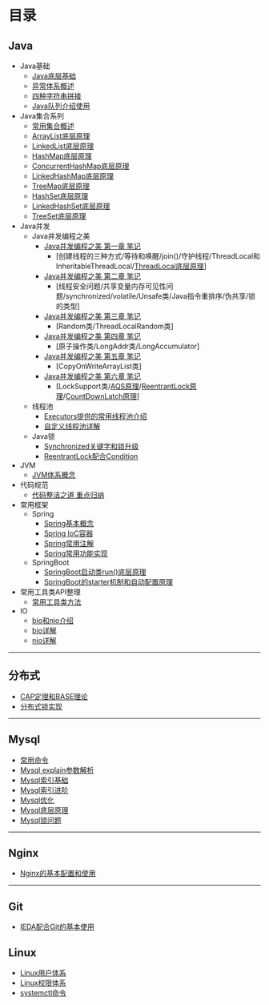 # 目录


## Java
  - Java基础
    * [Java底层基础](file/java_base/java_base.md)
	* [异常体系概述](file/java_base/exception.md)
	* [四种字符串拼接](file/java_base/string_append_performance.md)
	* [Java队列介绍使用](file/java_base/queue.md)
  - Java集合系列
    * [常用集合概述](file/java_base/collections.md)
    * [ArrayList底层原理](file/java_plus/collections/arraylist.md)
	* [LinkedList底层原理](file/java_plus/collections/linkedlist.md)
	* [HashMap底层原理](file/java_plus/collections/hashmap.md)
	* [ConcurrentHashMap底层原理](file/java_plus/collections/concurrenthashmap.md)
	* [LinkedHashMap底层原理](file/java_plus/collections/linkedhashmap.md)
	* [TreeMap底层原理](file/java_plus/collections/treemap.md)
	* [HashSet底层原理](file/java_plus/collections/hashset.md)
	* [LinkedHashSet底层原理](file/java_plus/collections/linkedhashset.md)
	* [TreeSet底层原理](file/java_plus/collections/treeset.md)
  - Java并发
    - Java并发编程之美
      * [Java并发编程之美 第一章 笔记](file/java_thread1/unit1.md)
	    - [创建线程的三种方式/等待和唤醒/join()/守护线程/ThreadLocal和InheritableThreadLocal/[ThreadLocal底层原理](file/java_thread1/ThreadLocal.md)]
	  * [Java并发编程之美 第二章 笔记](file/java_thread1/unit2.md)
	    - [线程安全问题/共享变量内存可见性问题/synchronized/volatile/Unsafe类/Java指令重排序/伪共享/锁的类型]
	  * [Java并发编程之美 第三章 笔记](file/java_thread1/unit3.md)
	    - [Random类/ThreadLocalRandom类]
	  * [Java并发编程之美 第四章 笔记](file/java_thread1/unit4.md)
	    - [原子操作类/LongAddr类/LongAccumulator]
	  * [Java并发编程之美 第五章 笔记](file/java_thread1/unit5.md)
	    - [CopyOnWriteArrayList类]
	  * [Java并发编程之美 第六章 笔记](file/java_thread1/unit6.md)
	    - [LockSupport类/[AQS原理](file/java_thread1/AQS.md)/[ReentrantLock原理](file/java_thread1/ReentrantLock.md)/[CountDownLatch原理](file/java_thread1/CountDownLatch.md)]
	- 线程池
	  - [Executors提供的常用线程池介绍](file/java_thread1/ThreadPool_base.md)
	  - [自定义线程池详解](file/java_thread1/ThreadPoolExecutor.md)
	- Java锁
	  - [Synchronized关键字和锁升级](file/java_thread1/synchronized.md)
	  - [ReentrantLock配合Condition](file/java_thread1/ReentrantLock2.md)
  - JVM
    * [JVM体系概念](file/java_plus/JVM.md)
  - 代码规范
    * [代码整洁之道 重点归纳](file/java_clean/clean.md)
  - 常用框架
    - Spring
	  * [Spring基本概念](file/spring/spring2.md)
      * [Spring IoC容器](file/spring/spring1.md)
	  * [Spring常用注解](file/spring/spring3.md)
	  * [Spring常用功能实现](file/spring/spring4.md)
	- SpringBoot
	  * [SpringBoot启动类run()底层原理](file/spring/springboot1.md)
	  * [SpringBoot的starter机制和自动配置原理](file/spring/springboot2.md)
  - 常用工具类API整理
    * [常用工具类方法](file/utils/utils.md)
  - IO
    - [bio和nio介绍](file/io/io.md)
	- [bio详解](file/io/bio.md)
	- [nio详解](file/io/nio.md)
---

## 分布式
- [CAP定理和BASE理论](file/distributed/cap.md)
- [分布式锁实现](file/distributed/distributed_lock.md)

---

## Mysql
- [常用命令](file/mysql/mysql_usual_command.md)
- [Mysql explain参数解析](file/mysql/mysql_explain.md)
- [Mysql索引基础](file/mysql/mysql_index1.md)
- [Mysql索引进阶](file/mysql/mysql_index2.md)
- [Mysql优化](file/mysql/mysql_optimize.md)
- [Mysql底层原理](file/mysql/mysql_tree.md)
- [Mysql锁问题](file/mysql/mysql_lock.md)
---

## Nginx
- [Nginx的基本配置和使用](file/mysql/mysql_usual_command.md)

---

## Git
- [IEDA配合Git的基本使用](file/git/Git基本使用.md)

## Linux
- [Linux用户体系](file/linux/Linux用户体系.md) 
- [Linux权限体系](file/linux/Linux权限体系.md)
- [systemctl命令](file/linux/systemctl.md)